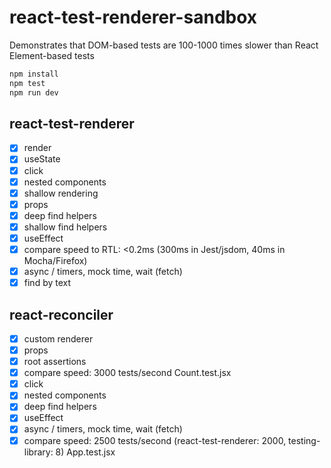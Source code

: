 # react-test-renderer-sandbox

Demonstrates that DOM-based tests are 100-1000 times slower than React Element-based tests

```bash
npm install
npm test
npm run dev
```

## react-test-renderer

- [x] render
- [x] useState
- [x] click
- [x] nested components
- [x] shallow rendering
- [x] props
- [x] deep find helpers
- [x] shallow find helpers
- [x] useEffect
- [x] compare speed to RTL: <0.2ms (300ms in Jest/jsdom, 40ms in Mocha/Firefox)
- [x] async / timers, mock time, wait (fetch)
- [x] find by text

## react-reconciler

- [x] custom renderer
- [x] props
- [x] root assertions
- [x] compare speed: 3000 tests/second Count.test.jsx
- [x] click
- [x] nested components
- [x] deep find helpers
- [x] useEffect
- [x] async / timers, mock time, wait (fetch)
- [x] compare speed: 2500 tests/second (react-test-renderer: 2000, testing-library: 8) App.test.jsx
